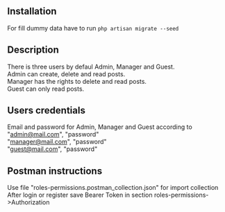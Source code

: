 
## Installation

For fill dummy data have to run ```php artisan migrate --seed```

## Description

There is three users by defaul Admin, Manager and Guest.<br />
Admin can create, delete and read posts.<br />
Manager has the rights to delete and read posts.<br />
Guest can only read posts.<br />

## Users credentials
Email and password for Admin, Manager and Guest according to<br />
"admin@mail.com", "password"<br />
"manager@mail.com", "password"<br />
"guest@mail.com", "password"<br />

## Postman instructions
Use file "roles-permissions.postman_collection.json" for import collection
After login or register save Bearer Token in section roles-permissions->Authorization